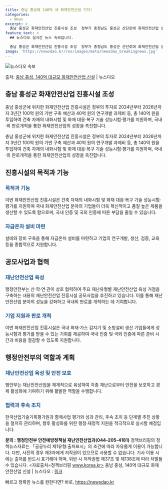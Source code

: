 ```yaml
---
title: 충남 홍성에 140억 새 화재안전산업 기지!
categories:
  - News
excerpt: >
  충남 홍성군 화재안전산업 진흥시설 조성  정부가 충청남도 홍성군 산단로에 화재안전산업 실증 고도화 진흥시설을…
feature_text: >
  ## 뉴스다오 실시간 뉴스 속보입니다.

  충남 홍성군 화재안전산업 진흥시설 조성  정부가 충청남도 홍성군 산단로에 화재안전산업 실증 고도화 진흥시설을…
image: 'https://newsdao.kr/res/images/meta/newsdao_breakingnews.jpg'
---
```


![뉴스다오 속보](https://newsdao.kr/res/images/meta/newsdao_breakingnews.jpg)

<p>출처: <a href="https://newsdao.kr/4324" rel="dofollow">충남 홍성, 140억 대규모 화재안전산업 신설</a> | 뉴스다오</p>

<h2 data-ke-size="size26">충남 홍성군 화재안전산업 진흥시설 조성</h2>
충남 홍성군에 위치한 화재안전산업 진흥시설은 정부의 투자로 2024년부터 2026년까지 3년간 100억 원의 기반 구축 예산과 40억 원의 연구개발 과제비 등, 총 140억 원을 투입하여 건축 자재의 내화시험 및 화재 대응·복구 기술 성능시험·평가를 지원하며, 국내·외 판로개척을 통한 화재안전산업의 성장을 촉진합니다.

<p data-ke-size="size16">충남 홍성군에 위치한 화재안전산업 진흥시설은 정부의 투자로 2024년부터 2026년까지 3년간 100억 원의 기반 구축 예산과 40억 원의 연구개발 과제비 등, 총 140억 원을 투입하여 건축 자재의 내화시험 및 화재 대응·복구 기술 성능시험·평가를 지원하며, 국내·외 판로개척을 통한 화재안전산업의 성장을 촉진합니다.</p>

<h2 data-ke-size="size26">진흥시설의 목적과 기능</h2>
<h3><b><span style="color: #1a5490;">목적과 기능</span></b></h3>
이번 화재안전산업 진흥시설은 건축 자재의 내화시험 및 화재 대응·복구 기술 성능시험·평가를 지원하여 국내 화재안전산업 분야의 기업들이 더욱 혁신적이고 품질 높은 제품을 생산할 수 있도록 함으로써, 국내 인증 및 국외 인증에 따른 부담을 줄일 수 있습니다.

<h3><b><span style="color: #1a5490;">자급온차 설비 마련</span></b></h3>
설비와 장비 구축을 통해 자급온차 설비를 마련하고 기업의 연구개발, 생산, 검증, 교육 등을 종합적으로 지원합니다.

<h2 data-ke-size="size26">공모사업과 협력</h2>
<h3><b><span style="color: #1a5490;">재난안전산업 육성</span></b></h3>
행정안전부는 산·학·연·관이 상호 협력하여 주요 재난유형별 재난안전산업 육성 거점을 구축하는 내용의 재난안전산업 진흥시설 공모사업을 추진하고 있습니다. 이를 통해 재난안전산업 분야의 성능을 강화하고 국내외 판로를 개척하는 데 기여합니다.

<h3><b><span style="color: #1a5490;">기업 지원과 판로 개척</span></b></h3>
이번 화재안전산업 진흥시설은 국내 화재·가스 감지기 및 소방설비 생산 기업들에게 성능시험과 평가를 받을 수 있는 기회를 제공하여 국내 인증 및 국외 인증에 따른 준비 시간과 비용을 절감할 수 있도록 지원합니다.

<h2 data-ke-size="size26">행정안전부의 역할과 계획</h2>
<h3><b><span style="color: #1a5490;">재난안전산업 육성 및 안전 보호</span></b></h3>
행안부는 재난안전산업을 체계적으로 육성하여 각종 재난으로부터 안전을 보호하고 경제 활성화에 기여하기 위해 활발한 역할을 수행합니다.

<h3><b><span style="color: #1a5490;">협력과 후속 조치</span></b></h3>
한국산업기술기획평가원과 함께사업 평가와 성과 관리, 후속 조치 등 단계별 추진 상황을 철저히 관리하며, 향후 활성화를 위한 행정·재정적 지원을 적극적으로 실시할 예정입니다.

**문의 : 행정안전부 안전예방정책실 재난안전산업과(044-205-4181)**
정책브리핑의 정책뉴스자료는 「공공누리 제1유형:출처표시」의 조건에 따라 자유롭게 이용이 가능합니다. 다만, 사진의 경우 제3자에게 저작권이 있으므로 사용할 수 없습니다. 기사 이용 시에는 출처를 반드시 표기해야 하며, 위반 시 저작권법 제37조 및 제138조에 따라 처벌될 수 있습니다. <자료출처=정책브리핑 www.korea.kr> 충남 홍성, 140억 대규모 화재안전산업 신설 | 뉴스다오 : [링크](https://newsdao.kr/4324) 

빠르고 정확한 뉴스를 원한다면? 바로, <a href="https://newsdao.kr" rel="dofollow">https://newsdao.kr</a>



